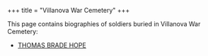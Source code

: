 +++
title = "Villanova War Cemetery"
+++

This page contains biographies of soldiers buried in Villanova War Cemetery:

- [THOMAS BRADE HOPE](/research/brade_hope/)
